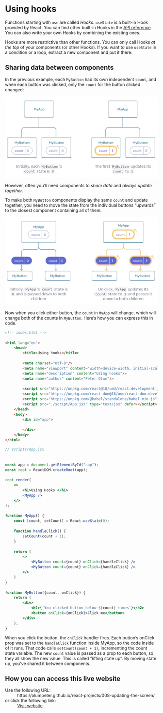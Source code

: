 
# Using hooks 

Functions starting with `use` are called *Hooks*. `useState` is a built-in Hook provided by React. You can find other built-in Hooks in the [API reference](https://react.dev/reference/react). You can also write your own Hooks by combining the existing ones.

Hooks are more restrictive than other functions. You can only call Hooks *at the top* of your components (or other Hooks). If you want to use `useState` in a condition or a loop, extract a new component and put it there.

## Sharing data between components

In the previous example, each `MyButton` had its own independent `count`, and when each button was clicked, only the `count` for the button clicked changed:

![A picture showing the initial sharing of data in MyButton](./images/sharing-data-child.jpg) 

However, often you’ll need components to *share data* and *always update together*.

To make both `MyButton` components display the same `count` and update together, you need to move the state from the individual buttons “upwards” to the closest component containing all of them.

![A picture showing how components can share data and update together](./images/sharing-data-parent.jpg)

Now when you click either button, the `count` in `MyApp` will change, which will change both of the counts in `MyButton`. Here’s how you can express this in code.

```html
<!-- index.html -->

<html lang="en">
    <head>
        <title>Using hooks</title>

        <meta charset="utf-8"/>
        <meta name="viewport" content="width=device-width, initial-scale=1"/>
        <meta name="description" content="Using hooks"/>
        <meta name="author" content="Peter Olum"/>

        <script src="https://unpkg.com/react@18/umd/react.development.js" defer></script>
        <script src="https://unpkg.com/react-dom@18/umd/react-dom.development.js" defer></script>
        <script src="https://unpkg.com/@babel/standalone/babel.min.js" defer></script>
        <script src="./script/App.jsx" type="text/jsx" defer></script>
    </head>
    <body>
        <div id="app">

        </div>
    </body>
</html>
```

```jsx
// scripts/App.jsx


const app = document.getElementById("app");
const root = ReactDOM.createRoot(app);

root.render(
    <>
        <h1>Using Hooks </h1>
        <MyApp />
    </>
);

function MyApp() {
    const [count, setCount] = React.useState(0);

    function handleClick() {
        setCount(count + 1);
    }

    return (
        <>
            <MyButton count={count} onClick={handleClick} />
            <MyButton count={count} onClick={handleClick} />
        </>
    )
}

function MyButton({count, onClick}) {
    return (
        <div>
            <h2>{`You clicked button below ${count} times`}</h2>
            <button onClick={onClick}>Click me</button>
        </div>
    );
}
```

When you click the button, the `onClick` handler fires. Each button’s onClick prop was set to the `handleClick` function inside MyApp, so the code inside of it runs. That code calls `setCount(count + 1)`, incrementing the count state variable. The new `count` value is passed as a prop to each button, so they all show the new value. This is called “lifting state up”. By moving state up, you’ve shared it between components.

## How you can access this live website

<dl>
  Use the following URL:
  <dd>
    https://olumpeter.github.io/react-projects/008-updating-the-screen/
  </dd>
  or click the following link:
  <dd>
    <a href="https://olumpeter.github.io/react-projects/008-updating-the-screen/">Visit website</a>
  </dd>
</dl>

